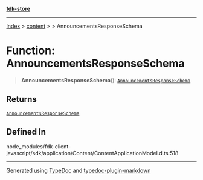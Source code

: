 [**fdk-store**](../../../README.md)
***

[Index](../../../API.md) > [content](../../README.md) > [<internal>](../README.md) > AnnouncementsResponseSchema

# Function: AnnouncementsResponseSchema

> **AnnouncementsResponseSchema**(): [`AnnouncementsResponseSchema`](../type-aliases/type-alias.AnnouncementsResponseSchema.md)

## Returns

[`AnnouncementsResponseSchema`](../type-aliases/type-alias.AnnouncementsResponseSchema.md)

## Defined In

node\_modules/fdk-client-javascript/sdk/application/Content/ContentApplicationModel.d.ts:518

***
Generated using [TypeDoc](https://typedoc.org/) and [typedoc-plugin-markdown](https://www.npmjs.com/package/typedoc-plugin-markdown)
